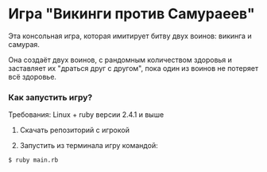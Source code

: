 Игра "Викинги против Самураеев"
=====================

Эта консольная игра, которая имитирует битву двух воинов: викинга и самурая.

Она создаёт двух воинов, с рандомным количеством здоровья и заставляет их "драться друг с другом", пока один из воинов не потеряет всё здоровье.

### Как запустить игру?

Требования: Linux + ruby версии 2.4.1 и выше

1. Скачать репозиторий с игрокой

2. Запустить из терминала игру командой:
```
$ ruby main.rb
```
